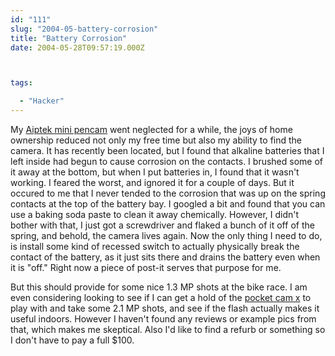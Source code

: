 ```yaml
---
id: "111"
slug: "2004-05-battery-corrosion"
title: "Battery Corrosion"
date: 2004-05-28T09:57:19.000Z



tags:

  - "Hacker"
---
```

<div class="sqs-html-content">
  <p>My <a href="http://aiptek.com/products/digital/mini.htm">Aiptek mini pencam</a> went neglected for a while, the joys of home ownership reduced not only my free time but also my ability to find the camera.  It has recently been located, but I found that alkaline batteries that I left inside had begun to cause corrosion on the contacts.  I brushed some of it away at the bottom, but when I put batteries in, I found that it wasn't working.  I feared the worst, and ignored it for a couple of days.  But it occured to me that I never tended to the corrosion that was up on the spring contacts at the top of the battery bay.  I googled a bit and found that you can use a baking soda paste to clean it away chemically.  However, I didn't bother with that, I just got a screwdriver and flaked a bunch of it off of the spring, and behold, the camera lives again.
Now the only thing I need to do, is install some kind of recessed switch to actually physically break the contact of the battery, as it just sits there and drains the battery even when it is "off."  Right now a piece of post-it serves that purpose for me.</p>
<p>But this should provide for some nice 1.3 MP shots at the bike race.  I am even considering looking to see if I can get a hold of the <a href="http://aiptek.com/products/digital/pkx.htm">pocket cam x</a> to play with and take some 2.1 MP shots, and see if the flash actually makes it useful indoors.  However I haven't found any reviews or example pics from that, which makes me skeptical.  Also I'd like to find a refurb or something so I don't have to pay a full $100.</p>
</div>
